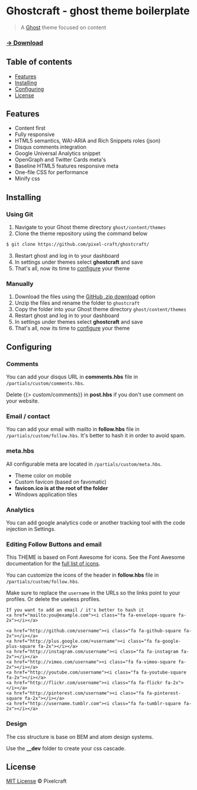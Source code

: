 # Ghostcraft - ghost theme boilerplate

> A [Ghost](https://ghost.org/) theme focused on content

### [→ Download](https://github.com/pixel-craft/ghostcraft/archive/master.zip)


## Table of contents

* [Features](#features)
* [Installing](#installing)
* [Configuring](#configuring)
* [License](#license)

## Features

* Content first
* Fully responsive
* HTML5 semantics, WAI-ARIA and Rich Snippets roles (json)
* Disqus comments integration
* Google Universal Analytics snippet
* OpenGraph and Twitter Cards meta's
* Baseline HTML5 features responsive meta
* One-file CSS for performance
* Minify css

## Installing

### Using Git
1. Navigate to your Ghost theme directory `ghost/content/themes`
2. Clone the theme repository using the command below
```sh
$ git clone https://github.com/pixel-craft/ghostcraft/
```
3. Restart ghost and log in to your dashboard
4. In settings under themes select **ghostcraft** and save
5. That's all, now its time to [configure](#configuring) your theme


### Manually
1. Download the files using the [GitHub .zip download](https://github.com/pixel-craft/ghostcraft/archive/master.zip) option
2. Unzip the files and rename the folder to `ghostcraft`
4. Copy the folder into your Ghost theme directory `ghost/content/themes`
5. Restart ghost and log in to your dashboard
6. In settings under themes select **ghostcraft** and save
7. That's all, now its time to [configure](#configuring) your theme

## Configuring

### Comments

You can add your disqus URL  in **comments.hbs** file in `/partials/custom/comments.hbs`.

Delete {{> custom/comments}} in **post.hbs** if you don't use comment on your website.

### Email / contact

You can add your email with mailto  in **follow.hbs** file in `/partials/custom/follow.hbs`. It's better to hash it in order to avoid spam.

### meta.hbs

All configurable meta are located in `/partials/custom/meta.hbs`.

* Theme color on mobile
* Custom favicon (based on favomatic)
 * **favicon.ico is at the root of the folder**
* Windows application tiles

### Analytics

You can add google analytics code or another tracking tool with the code injection in Settings.

### Editing Follow Buttons and email

This THEME is based on Font Awesome for icons.
See the Font Awesome documentation for the [full list of icons](http://fortawesome.github.io/Font-Awesome/icons/).

You can customize the icons of the header in **follow.hbs** file in `/partials/custom/follow.hbs`.

Make sure to replace the `username` in the URLs so the links point to your profiles. Or delete the useless profiles.

	If you want to add an email / it's better to hash it
	<a href="mailto:you@example.com"><i class="fa fa-envelope-square fa-2x"></i></a>

	<a href="http://github.com/username"><i class="fa fa-github-square fa-2x"></i></a>
	<a href="http://plus.google.com/+username"><i class="fa fa-google-plus-square fa-2x"></i></a>
	<a href="http://instagram.com/username"><i class="fa fa-instagram fa-2x"></i></a>
	<a href="http://vimeo.com/username"><i class="fa fa-vimeo-square fa-2x"></i></a>
	<a href="http://youtube.com/username"><i class="fa fa-youtube-square fa-2x"></i></a>
	<a href="http://flickr.com/username"><i class="fa fa-flickr fa-2x"></i></a>
	<a href="http://pinterest.com/username"><i class="fa fa-pinterest-square fa-2x"></i></a>
	<a href="http://username.tumblr.com"><i class="fa fa-tumblr-square fa-2x"></i></a>

### Design
The css structure is base on BEM and atom design systems.

Use the **__dev** folder to create your css cascade.

## License

[MIT License](https://mit-license.org) © Pixelcraft

